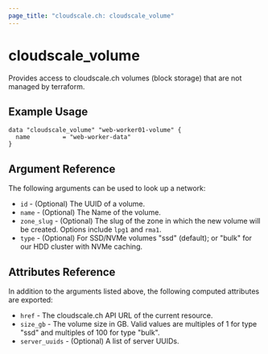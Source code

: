 ```yaml
---
page_title: "cloudscale.ch: cloudscale_volume"
---
```


# cloudscale\_volume

Provides access to cloudscale.ch volumes (block storage) that are not managed by terraform.

## Example Usage

```hcl
data "cloudscale_volume" "web-worker01-volume" {
  name         = "web-worker-data"
}
```

## Argument Reference

The following arguments can be used to look up a network:

* `id` - (Optional) The UUID of a volume.
* `name` - (Optional) The Name of the volume.
* `zone_slug` - (Optional) The slug of the zone in which the new volume will be created. Options include `lpg1` and `rma1`.
* `type` - (Optional) For SSD/NVMe volumes "ssd" (default); or "bulk" for our HDD cluster with NVMe caching.

## Attributes Reference

In addition to the arguments listed above, the following computed attributes are exported:

* `href` - The cloudscale.ch API URL of the current resource.
* `size_gb` - The volume size in GB. Valid values are multiples of 1 for type "ssd" and multiples of 100 for type "bulk".
* `server_uuids` - (Optional) A list of server UUIDs.
